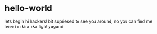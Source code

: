 # hello-world
lets begin
hi hackers!
bit supriesed to see you around, no you can find me here 
i m kira aka light yagami
